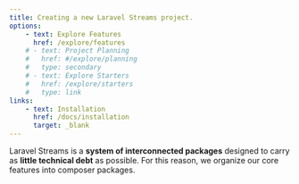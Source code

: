```yaml
---
title: Creating a new Laravel Streams project.
options:
    - text: Explore Features
      href: /explore/features
    # - text: Project Planning
    #   href: #/explore/planning
    #   type: secondary
    # - text: Explore Starters
    #   href: /explore/starters
    #   type: link
links:
    - text: Installation
      href: /docs/installation
      target: _blank
---
```

Laravel Streams is a **system of interconnected packages** designed to carry as **little technical debt** as possible. For this reason, we organize our core features into composer packages.

<!-- Whether you end up using this software or not, we believe you can save time and headache by aligning with our way of organizing and defining your project's parameters.  -->
